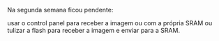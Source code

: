 Na segunda semana ficou pendente:

usar o control panel para receber a imagem ou com a própria SRAM ou tulizar a flash para receber a imagem e enviar para a SRAM.
